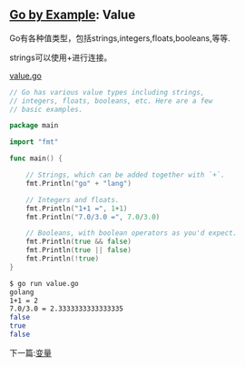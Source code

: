 ## [Go by Example](https://gobyexample.com/): Value

Go有各种值类型，包括strings,integers,floats,booleans,等等.

strings可以使用+进行连接。

[value.go](<../src/value.go>)

```go
// Go has various value types including strings,
// integers, floats, booleans, etc. Here are a few
// basic examples.

package main

import "fmt"

func main() {

    // Strings, which can be added together with `+`.
    fmt.Println("go" + "lang")

    // Integers and floats.
    fmt.Println("1+1 =", 1+1)
    fmt.Println("7.0/3.0 =", 7.0/3.0)

    // Booleans, with boolean operators as you'd expect.
    fmt.Println(true && false)
    fmt.Println(true || false)
    fmt.Println(!true)
}

```

```bash
$ go run value.go
golang
1+1 = 2
7.0/3.0 = 2.3333333333333335
false
true
false

```

下一篇:[变量](variables.md)